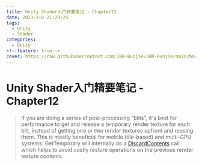 ```yaml
---
title: Unity Shader入门精要笔记 - Chapter12
date: 2023-3-8 21:29:25
tags:
  - Unity
  - Shader
categories:
  - Unity
<!--feature: true-->
cover: https://raw.githubusercontent.com/JBR-Bunjie/JBR-Bunjie/main/back.jpg
---
```


# Unity Shader入门精要笔记 - Chapter12

> If you are doing a series of post-processing "blits", it's best for performance to get and release a temporary render texture for each blit, instead of getting one or two render textures upfront and reusing them. This is mostly beneficial for mobile (tile-based) and multi-GPU systems: GetTemporary will internally do a [DiscardContents](https://docs.unity3d.com/ScriptReference/RenderTexture.DiscardContents.html) call which helps to avoid costly restore operations on the previous render texture contents.
